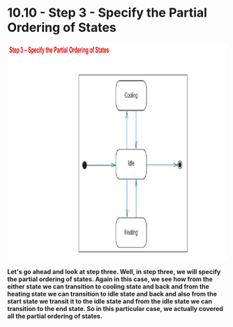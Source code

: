 # 10.10 - Step 3 - Specify the Partial Ordering of States

<img src="/images/10_10_01.jpg" width="800" height="500">

**Let's go ahead and look at step three. Well, in step three, we will specify the partial ordering of states. Again in this case, we see how from the either state we can transition to cooling state and back and from the heating state we can transition to idle state and back and also from the start state we transit it to the idle state and from the idle state we can transition to the end state. So in this particular case, we actually covered all the partial ordering of states.**